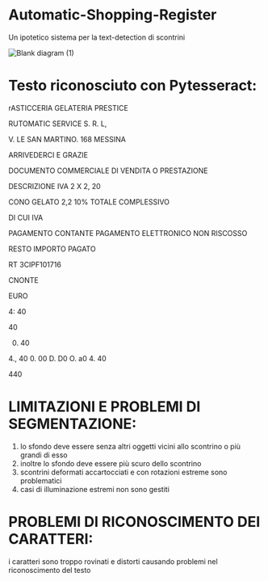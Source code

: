 # Automatic-Shopping-Register
Un ipotetico sistema per la text-detection di scontrini

![Blank diagram (1)](https://user-images.githubusercontent.com/30373288/205464548-a733233b-7498-4985-bd76-1ad74168d555.png)

# Testo riconosciuto con Pytesseract:
rASTICCERIA GELATERIA PRESTICE

RUTOMATIC SERVICE S. R. L,

V. LE SAN MARTINO. 168 MESSINA

ARRIVEDERCI E GRAZIE

DOCUMENTO COMMERCIALE
DI VENDITA O PRESTAZIONE

DESCRIZIONE IVA
2 X 2, 20

CONO GELATO 2,2 10%
TOTALE COMPLESSIVO

DI CUI IVA

PAGAMENTO CONTANTE
PAGAMENTO ELETTRONICO
NON RISCOSSO

RESTO
IMPORTO PAGATO

RT 3CIPF101716

CNONTE

EURO

4: 40

40

0. 40

4., 40
0. 00
D. D0
O. a0
4. 40

440


# LIMITAZIONI E PROBLEMI DI SEGMENTAZIONE:
 1) lo sfondo deve essere senza altri oggetti vicini allo scontrino o più grandi di esso
 2) inoltre lo sfondo deve essere più scuro dello scontrino
 3) scontrini deformati accartocciati e con rotazioni estreme sono problematici
 4) casi di illuminazione estremi non sono gestiti

# PROBLEMI DI RICONOSCIMENTO DEI CARATTERI:
 i caratteri sono troppo rovinati e distorti causando problemi nel riconoscimento del testo
